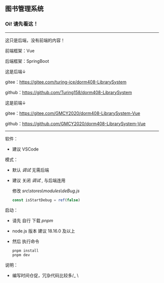 ## 图书管理系统

### Oi! 请先看这！
***
这只是后端，没有前端的内容！

前端框架：Vue

后端框架：SpringBoot

这是后端↓

gitee：https://gitee.com/turing-ice/dorm408-LibrarySystem

github：https://github.com/Turing158/dorm408-LibrarySystem

这是前端↓

gitee：https://gitee.com/GMCY2020/dorm408-LibrarySystem-Vue

github：https://github.com/GMCY2020/dorm408-LibrarySystem-Vue

***

软件：

- 建议 VSCode

模式：

- 默认 *调试* 无需后端
- 建议 关闭 *调试* , 与后端连用

  修改 *src\stores\modules\deBug.js*
  ```js
  const isStartDebug = ref(false)
  ```
启动：

- 请先 自行 下载 *pnpm*
- node.js 版本 建议 18.16.0 及以上
- 然后 执行命令

  ```cmd
  pnpm install
  pnpm dev
  ```

说明：
  - 编写时间仓促，冗杂代码比较多/_ \